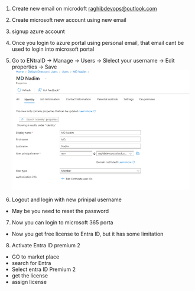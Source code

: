 1. Create new email on microdoft
raghibdevops@outlook.com

2. Create microsoft new account using new email 

3. signup azure account

4. Once you login to azure portal using personal email, that email cant be used to login into microsoft portal

5. Go to ENtraID -> Manage -> Users -> Slelect your username -> Edit properties -> Save
![alt text](image.png)

6. Logout and login with new prinipal username
- May be you need to reset the password

7. Now you can login to microsoft 365 porta
- Now you get free license to Entra ID, but it has some limitation

8. Activate Entra ID premium 2
- GO to market place 
- search for Entra
- Select entra ID Premium 2
- get the license
- assign license
